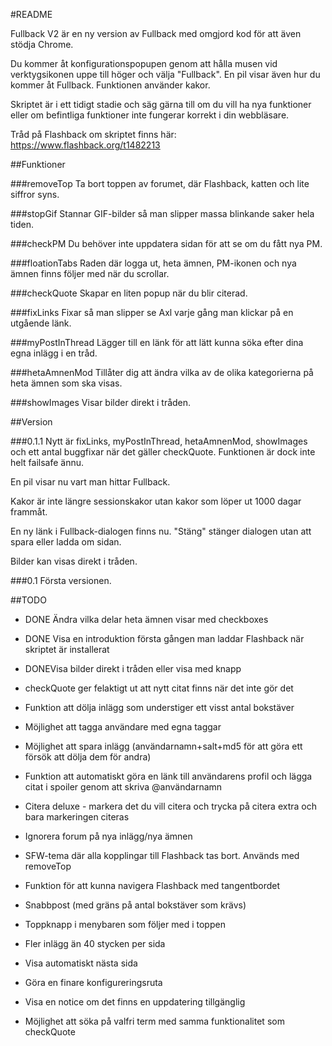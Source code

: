 #README

Fullback V2 är en ny version av Fullback med omgjord kod för att även stödja Chrome.

Du kommer åt konfigurationspopupen genom att hålla musen vid verktygsikonen uppe till höger och välja "Fullback".
En pil visar även hur du kommer åt Fullback. Funktionen använder kakor.

Skriptet är i ett tidigt stadie och säg gärna till om du vill ha nya funktioner eller om befintliga funktioner inte fungerar korrekt i din webbläsare.

Tråd på Flashback om skriptet finns här: https://www.flashback.org/t1482213

##Funktioner

###removeTop
Ta bort toppen av forumet, där Flashback, katten och lite siffror syns. 

###stopGif 
Stannar GIF-bilder så man slipper massa blinkande saker hela tiden.

###checkPM
Du behöver inte uppdatera sidan för att se om du fått nya PM.

###floationTabs
Raden där logga ut, heta ämnen, PM-ikonen och nya ämnen finns följer med när du scrollar.

###checkQuote
Skapar en liten popup när du blir citerad.

###fixLinks
Fixar så man slipper se Axl varje gång man klickar på en utgående länk.

###myPostInThread
Lägger till en länk för att lätt kunna söka efter dina egna inlägg i en tråd.

###hetaAmnenMod
Tillåter dig att ändra vilka av de olika kategorierna på heta ämnen som ska visas.

###showImages
Visar bilder direkt i tråden.

##Version

###0.1.1
Nytt är fixLinks, myPostInThread, hetaAmnenMod, showImages och ett antal buggfixar när det gäller checkQuote. Funktionen är dock inte helt failsafe ännu.

En pil visar nu vart man hittar Fullback.

Kakor är inte längre sessionskakor utan kakor som löper ut 1000 dagar frammåt.

En ny länk i Fullback-dialogen finns nu. "Stäng" stänger dialogen utan att spara eller ladda om sidan.

Bilder kan visas direkt i tråden.

###0.1
Första versionen.

##TODO

- DONE Ändra vilka delar heta ämnen visar med checkboxes
- DONE Visa en introduktion första gången man laddar Flashback när skriptet är installerat
- DONEVisa bilder direkt i tråden eller visa med knapp

- checkQuote ger felaktigt ut att nytt citat finns när det inte gör det
- Funktion att dölja inlägg som understiger ett visst antal bokstäver
- Möjlighet att tagga användare med egna taggar
- Möjlighet att spara inlägg (användarnamn+salt+md5 för att göra ett försök att dölja dem för andra)
- Funktion att automatiskt göra en länk till användarens profil och lägga citat i spoiler genom att skriva @användarnamn
- Citera deluxe - markera det du vill citera och trycka på citera extra och bara markeringen citeras
- Ignorera forum på nya inlägg/nya ämnen
- SFW-tema där alla kopplingar till Flashback tas bort. Används med removeTop
- Funktion för att kunna navigera Flashback med tangentbordet
- Snabbpost (med gräns på antal bokstäver som krävs)
- Toppknapp i menybaren som följer med i toppen
- Fler inlägg än 40 stycken per sida
- Visa automatiskt nästa sida
- Göra en finare konfigureringsruta
- Visa en notice om det finns en uppdatering tillgänglig
- Möjlighet att söka på valfri term med samma funktionalitet som checkQuote